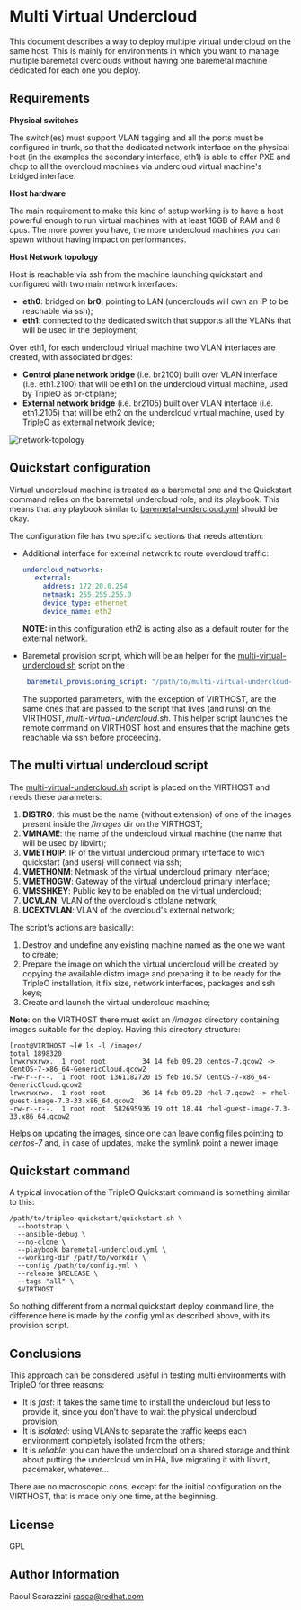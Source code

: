 Multi Virtual Undercloud
========================

This document describes a way to deploy multiple virtual undercloud on the same
host. This is mainly for environments in which you want to manage multiple
baremetal overclouds without having one baremetal machine dedicated for each one
you deploy.

Requirements
------------

**Physical switches**

The switch(es) must support VLAN tagging and all the ports must be configured in
trunk, so that the dedicated network interface on the physical host (in the
examples the secondary interface, eth1) is able to offer PXE and dhcp to all the
overcloud machines via undercloud virtual machine's bridged interface.

**Host hardware**

The main requirement to make this kind of setup working is to have a host
powerful enough to run virtual machines with at least 16GB of RAM and 8 cpus.
The more power you have, the more undercloud machines you can spawn without
having impact on performances.

**Host Network topology**

Host is reachable via ssh from the machine launching quickstart and configured
with two main network interfaces:

- **eth0**: bridged on **br0**, pointing to LAN (underclouds will own an IP to
  be reachable via ssh);
- **eth1**: connected to the dedicated switch that supports all the VLANs that
  will be used in the deployment;

Over eth1, for each undercloud virtual machine two VLAN interfaces are created,
with associated bridges:

- **Control plane network bridge** (i.e. br2100) built over VLAN interface (i.e.
  eth1.2100) that will be eth1 on the undercloud virtual machine, used by
  TripleO as br-ctlplane;
- **External network bridge** (i.e. br2105) built over VLAN interface (i.e.
  eth1.2105) that will be eth2 on the undercloud virtual machine, used by
  TripleO as external network device;

![network-topology](./multi-virtual-undercloud_network-topology.png "Multi Virtual Undercloud - Network Topology")

Quickstart configuration
------------------------

Virtual undercloud machine is treated as a baremetal one and the Quickstart
command relies on the baremetal undercloud role, and its playbook.
This means that any playbook similar to [baremetal-undercloud.yml](https://github.com/openstack/tripleo-quickstart-extras/blob/master/playbooks/baremetal-undercloud.yml "Baremetal undercloud playbook") should be okay.

The configuration file has two specific sections that needs attention:

- Additional interface for external network to route overcloud traffic:

  ```yaml
  undercloud_networks:
     external:
       address: 172.20.0.254
       netmask: 255.255.255.0
       device_type: ethernet
       device_name: eth2
  ```

  **NOTE:** in this configuration eth2 is acting also as a default router for
  the external network.

- Baremetal provision script, which will be an helper for the
  [multi-virtual-undercloud.sh](./multi-virtual-undercloud.sh) script on the <VIRTHOST>:

  ```yaml
   baremetal_provisioning_script: "/path/to/multi-virtual-undercloud-provisioner.sh <VIRTHOST> <DISTRO> <UNDERCLOUD-NAME> <UNDERCLOUD IP> <UNDERCLOUD NETMASK> <UNDERCLOUD GATEWAY> <CTLPLANEV LAN> <EXTERNAL NETWORK VLAN>"
  ```

  The supported parameters, with the exception of VIRTHOST, are the same ones
  that are passed to the script that lives (and runs) on the VIRTHOST,
  *multi-virtual-undercloud.sh*.
  This helper script launches the remote command on VIRTHOST host and ensures
  that the machine gets reachable via ssh before proceeding.

The multi virtual undercloud script
-----------------------------------

The [multi-virtual-undercloud.sh](./multi-virtual-undercloud.sh) script is
placed on the VIRTHOST and needs these parameters:

1. **DISTRO**: this must be the name (without extension) of one of the images
   present inside the */images* dir on the VIRTHOST;
2. **VMNAME**: the name of the undercloud virtual machine (the name that will be
   used by libvirt);
3. **VMETH0IP**: IP of the virtual undercloud primary interface to wich
   quickstart (and users) will connect via ssh;
4. **VMETH0NM**: Netmask of the virtual undercloud primary interface;
5. **VMETH0GW**: Gateway of the virtual undercloud primary interface;
6. **VMSSHKEY**: Public key to be enabled on the virtual undercloud;
7. **UCVLAN**: VLAN of the overcloud's ctlplane network;
8. **UCEXTVLAN**: VLAN of the overcloud's external network;

The script's actions are basically:

1. Destroy and undefine any existing machine named as the one we want to create;
2. Prepare the image on which the virtual undercloud will be created by copying
   the available distro image and preparing it to be ready for the TripleO
   installation, it fix size, network interfaces, packages and ssh keys;
3. Create and launch the virtual undercloud machine;

**Note**: on the VIRTHOST there must exist an */images* directory containing
images suitable for the deploy.
Having this directory structure:

```console
[root@VIRTHOST ~]# ls -l /images/
total 1898320
lrwxrwxrwx.  1 root root         34 14 feb 09.20 centos-7.qcow2 -> CentOS-7-x86_64-GenericCloud.qcow2
-rw-r--r--.  1 root root 1361182720 15 feb 10.57 CentOS-7-x86_64-GenericCloud.qcow2
lrwxrwxrwx.  1 root root         36 14 feb 09.20 rhel-7.qcow2 -> rhel-guest-image-7.3-33.x86_64.qcow2
-rw-r--r--.  1 root root  582695936 19 ott 18.44 rhel-guest-image-7.3-33.x86_64.qcow2
```

Helps on updating the images, since one can leave config files pointing to
*centos-7* and, in case of updates, make the symlink point a newer image.

Quickstart command
------------------

A typical invocation of the TripleO Quickstart command is something similar to
this:

```console
/path/to/tripleo-quickstart/quickstart.sh \
  --bootstrap \
  --ansible-debug \
  --no-clone \
  --playbook baremetal-undercloud.yml \
  --working-dir /path/to/workdir \
  --config /path/to/config.yml \
  --release $RELEASE \
  --tags "all" \
  $VIRTHOST
```

So nothing different from a normal quickstart deploy command line, the
difference here is made by the config.yml as described above, with its provision
script.

Conclusions
-----------

This approach can be considered useful in testing multi environments with
TripleO for three reasons:

* It is *fast*: it takes the same time to install the undercloud but less to
  provide it, since you don’t have to wait the physical undercloud provision;
* It is *isolated*: using VLANs to separate the traffic keeps each environment
  completely isolated from the others;
* It is *reliable*: you can have the undercloud on a shared storage and think
  about putting the undercloud vm in HA, live migrating it with libvirt,
  pacemaker, whatever...

There are no macroscopic cons, except for the initial configuration on the
VIRTHOST, that is made only one time, at the beginning.

License
-------

GPL

Author Information
------------------

Raoul Scarazzini <rasca@redhat.com>
